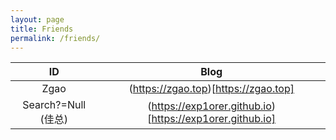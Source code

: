 ```yaml
---
layout: page
title: Friends
permalink: /friends/
---
```



| ID | Blog |
| :----: | :-----: |
| Zgao   | (https://zgao.top)[https://zgao.top] |
| Search?=Null (佳总) | (https://exp1orer.github.io)[https://exp1orer.github.io] |
